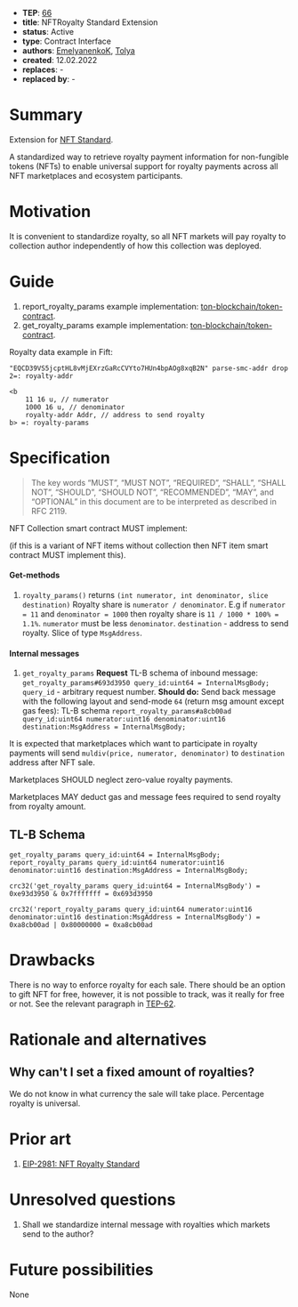 - **TEP**: [66](https://github.com/ton-blockchain/TEPs/pull/6)
- **title**: NFTRoyalty Standard Extension
- **status**: Active
- **type**: Contract Interface
- **authors**: [EmelyanenkoK](https://github.com/EmelyanenkoK), [Tolya](https://github.com/tolya-yanot)
- **created**: 12.02.2022
- **replaces**: -
- **replaced by**: -

# Summary

Extension for [NFT Standard](https://github.com/ton-blockchain/TEPs/blob/master/text/0062-nft-standard.md).

A standardized way to retrieve royalty payment information for non-fungible tokens (NFTs) to enable universal support for royalty payments across all NFT marketplaces and ecosystem participants.

# Motivation

It is convenient to standardize royalty, so all NFT markets will pay royalty to collection author independently of how this collection was deployed.

# Guide

1. report_royalty_params example implementation: [ton-blockchain/token-contract](https://github.com/ton-blockchain/token-contract/blob/2c13d3ef61ca4288293ad65bf0cfeaed83879b93/nft/nft-collection.fc#L58-L68).
2. get_royalty_params example implementation: [ton-blockchain/token-contract](https://github.com/ton-blockchain/token-contract/blob/2c13d3ef61ca4288293ad65bf0cfeaed83879b93/nft/nft-collection.fc#L149-L153).

Royalty data example in Fift:
```
"EQCD39VS5jcptHL8vMjEXrzGaRcCVYto7HUn4bpAOg8xqB2N" parse-smc-addr drop 2=: royalty-addr

<b
    11 16 u, // numerator
    1000 16 u, // denominator
    royalty-addr Addr, // address to send royalty
b> =: royalty-params
```

# Specification

> The key words “MUST”, “MUST NOT”, “REQUIRED”, “SHALL”, “SHALL NOT”, “SHOULD”, “SHOULD NOT”, “RECOMMENDED”, “MAY”, and “OPTIONAL” in this document are to be interpreted as described in RFC 2119.

NFT Collection smart contract MUST implement:

(if this is a variant of NFT items without collection then NFT item smart contract MUST implement this).

#### Get-methods
1. `royalty_params()` returns `(int numerator, int denominator, slice destination)`
   Royalty share is `numerator / denominator`.
   E.g if `numerator = 11` and `denominator = 1000` then royalty share is `11 / 1000 * 100% = 1.1%`.
   `numerator` must be less `denominator`.
   `destination` - address to send royalty. Slice of type `MsgAddress`.

#### Internal messages
1. `get_royalty_params`
   **Request**
   TL-B schema of inbound message:
   `get_royalty_params#693d3950 query_id:uint64 = InternalMsgBody;`
   `query_id` - arbitrary request number.
   **Should do:**
   Send back message with the following layout and send-mode `64` (return msg amount except gas fees):
   TL-B schema `report_royalty_params#a8cb00ad query_id:uint64 numerator:uint16 denominator:uint16 destination:MsgAddress = InternalMsgBody;`

It is expected that marketplaces which want to participate in royalty payments will send `muldiv(price, numerator, denominator)` to `destination` address after NFT sale.

Marketplaces SHOULD neglect zero-value royalty payments.

Marketplaces MAY deduct gas and message fees required to send royalty from royalty amount.

## TL-B Schema
```
get_royalty_params query_id:uint64 = InternalMsgBody;
report_royalty_params query_id:uint64 numerator:uint16 denominator:uint16 destination:MsgAddress = InternalMsgBody;
```

`crc32('get_royalty_params query_id:uint64 = InternalMsgBody') = 0xe93d3950 & 0x7fffffff = 0x693d3950`

`crc32('report_royalty_params query_id:uint64 numerator:uint16 denominator:uint16 destination:MsgAddress = InternalMsgBody') = 0xa8cb00ad | 0x80000000 = 0xa8cb00ad`

# Drawbacks

There is no way to enforce royalty for each sale. There should be an option to gift NFT for free, however, it is not possible to track, was it really for free or not. See the relevant paragraph in [TEP-62](https://github.com/ton-blockchain/TEPs/blob/master/text/0062-nft-standard.md#why-are-there-no-obligatory-royalties-to-the-author-from-all-sales).

# Rationale and alternatives

## Why can't I set a fixed amount of royalties?
We do not know in what currency the sale will take place. Percentage royalty is universal.

# Prior art

1. [EIP-2981: NFT Royalty Standard](https://eips.ethereum.org/EIPS/eip-2981)

# Unresolved questions

1. Shall we standardize internal message with royalties which markets send to the author?

# Future possibilities

None
